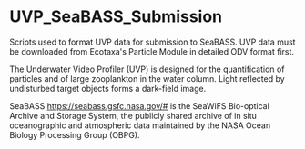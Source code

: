 # UVP_SeaBASS_Submission
Scripts used to format UVP data for submission to SeaBASS. UVP data must be downloaded from Ecotaxa's Particle Module in detailed ODV format first. 

The Underwater Video Profiler (UVP) is designed for the quantification of particles and of large zooplankton in the water column. Light reflected by undisturbed target objects forms a dark-field image.

SeaBASS <https://seabass.gsfc.nasa.gov/#> is the SeaWiFS Bio-optical Archive and Storage System, the publicly shared archive of in situ oceanographic and atmospheric data maintained by the NASA Ocean Biology Processing Group (OBPG). 
